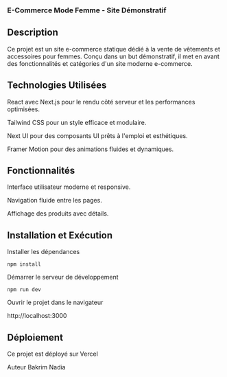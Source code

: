 ### E-Commerce Mode Femme - Site Démonstratif

## Description

Ce projet est un site e-commerce statique dédié à la vente de vêtements et accessoires pour femmes. Conçu dans un but démonstratif, il met en avant des fonctionnalités et catégories d'un site moderne e-commerce.

## Technologies Utilisées

React avec Next.js pour le rendu côté serveur et les performances optimisées.

Tailwind CSS pour un style efficace et modulaire.

Next UI pour des composants UI prêts à l'emploi et esthétiques.

Framer Motion pour des animations fluides et dynamiques.

## Fonctionnalités

Interface utilisateur moderne et responsive.

Navigation fluide entre les pages.

Affichage des produits avec détails.

## Installation et Exécution

Installer les dépendances

``npm install``

Démarrer le serveur de développement

``npm run dev``

Ouvrir le projet dans le navigateur

http://localhost:3000

## Déploiement

Ce projet est déployé sur Vercel

Auteur
Bakrim Nadia